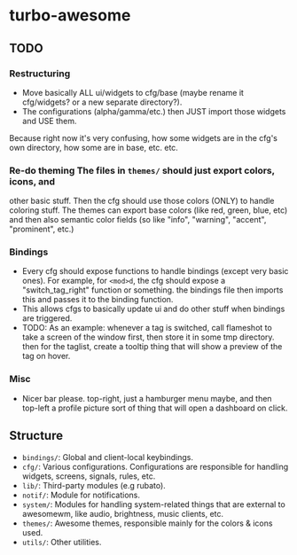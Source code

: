 # turbo-awesome

## TODO

### Restructuring
- Move basically ALL ui/widgets to cfg/base (maybe rename it cfg/widgets? or a
  new separate directory?).
- The configurations (alpha/gamma/etc.) then JUST import those widgets and USE
  them.

Because right now it's very confusing, how some widgets are in the cfg's own
directory, how some are in base, etc. etc.


### Re-do theming The files in `themes/` should just export colors, icons, and
other basic stuff. Then the cfg should use those colors (ONLY) to handle
coloring stuff. The themes can export base colors (like red, green, blue, etc)
and then also semantic color fields (so like "info", "warning", "accent",
"prominent", etc.)

### Bindings
- Every cfg should expose functions to handle bindings (except very basic
  ones). For example, for `<mod>d`, the cfg should expose a "switch_tag_right"
  function or something. the bindings file then imports this and passes it to
  the binding function.
- This allows cfgs to basically update ui and do other stuff when bindings are
  triggered.
- TODO: As an example: whenever a tag is switched, call flameshot to take a
  screen of the window first, then store it in some tmp directory. then for the
  taglist, create a tooltip thing that will show a preview of the tag on hover.

### Misc
- Nicer bar please. top-right, just a hamburger menu maybe, and then top-left a
  profile picture sort of thing that will open a dashboard on click.

## Structure

- `bindings/`: Global and client-local keybindings.
- `cfg/`: Various configurations. Configurations are responsible for handling
  widgets, screens, signals, rules, etc.
- `lib/`: Third-party modules (e.g rubato).
- `notif/`: Module for notifications.
- `system/`: Modules for handling system-related things that are external to
  awesomewm, like audio, brightness, music clients, etc.
- `themes/`: Awesome themes, responsible mainly for the colors & icons used.
- `utils/`: Other utilities.
